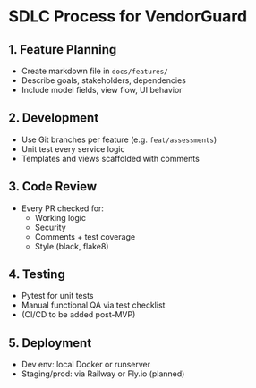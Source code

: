 # SDLC Process for VendorGuard

## 1. Feature Planning
- Create markdown file in `docs/features/`
- Describe goals, stakeholders, dependencies
- Include model fields, view flow, UI behavior

## 2. Development
- Use Git branches per feature (e.g. `feat/assessments`)
- Unit test every service logic
- Templates and views scaffolded with comments

## 3. Code Review
- Every PR checked for:
  - Working logic
  - Security
  - Comments + test coverage
  - Style (black, flake8)

## 4. Testing
- Pytest for unit tests
- Manual functional QA via test checklist
- (CI/CD to be added post-MVP)

## 5. Deployment
- Dev env: local Docker or runserver
- Staging/prod: via Railway or Fly.io (planned)
